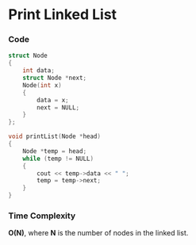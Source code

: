 # Print Linked List

### Code

```cpp
struct Node
{
    int data;
    struct Node *next;
    Node(int x)
    {
        data = x;
        next = NULL;
    }
};

void printList(Node *head)
{
    Node *temp = head;
    while (temp != NULL)
    {
        cout << temp->data << " ";
        temp = temp->next;
    }
}
```

### Time Complexity
**O(N)**, where **N** is the number of nodes in the linked list.